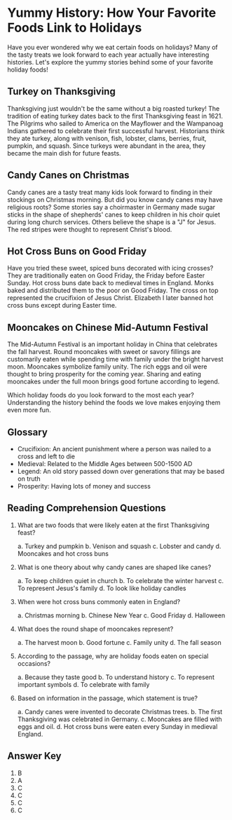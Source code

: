 # Yummy History: How Your Favorite Foods Link to Holidays

Have you ever wondered why we eat certain foods on holidays? Many of the tasty treats we look forward to each year actually have interesting histories. Let's explore the yummy stories behind some of your favorite holiday foods!

## Turkey on Thanksgiving

Thanksgiving just wouldn't be the same without a big roasted turkey! The tradition of eating turkey dates back to the first Thanksgiving feast in 1621. The Pilgrims who sailed to America on the Mayflower and the Wampanoag Indians gathered to celebrate their first successful harvest. Historians think they ate turkey, along with venison, fish, lobster, clams, berries, fruit, pumpkin, and squash. Since turkeys were abundant in the area, they became the main dish for future feasts.

## Candy Canes on Christmas

Candy canes are a tasty treat many kids look forward to finding in their stockings on Christmas morning. But did you know candy canes may have religious roots? Some stories say a choirmaster in Germany made sugar sticks in the shape of shepherds' canes to keep children in his choir quiet during long church services. Others believe the shape is a "J" for Jesus. The red stripes were thought to represent Christ's blood.

## Hot Cross Buns on Good Friday

Have you tried these sweet, spiced buns decorated with icing crosses? They are traditionally eaten on Good Friday, the Friday before Easter Sunday. Hot cross buns date back to medieval times in England. Monks baked and distributed them to the poor on Good Friday. The cross on top represented the crucifixion of Jesus Christ. Elizabeth I later banned hot cross buns except during Easter time.

## Mooncakes on Chinese Mid-Autumn Festival

The Mid-Autumn Festival is an important holiday in China that celebrates the fall harvest. Round mooncakes with sweet or savory fillings are customarily eaten while spending time with family under the bright harvest moon. Mooncakes symbolize family unity. The rich eggs and oil were thought to bring prosperity for the coming year. Sharing and eating mooncakes under the full moon brings good fortune according to legend.

Which holiday foods do you look forward to the most each year? Understanding the history behind the foods we love makes enjoying them even more fun.

## Glossary

- Crucifixion: An ancient punishment where a person was nailed to a cross and left to die
- Medieval: Related to the Middle Ages between 500-1500 AD  
- Legend: An old story passed down over generations that may be based on truth
- Prosperity: Having lots of money and success

## Reading Comprehension Questions

1. What are two foods that were likely eaten at the first Thanksgiving feast?

   a. Turkey and pumpkin
   b. Venison and squash
   c. Lobster and candy
   d. Mooncakes and hot cross buns

2. What is one theory about why candy canes are shaped like canes?

   a. To keep children quiet in church
   b. To celebrate the winter harvest
   c. To represent Jesus's family
   d. To look like holiday candles

3. When were hot cross buns commonly eaten in England?

   a. Christmas morning
   b. Chinese New Year
   c. Good Friday
   d. Halloween

4. What does the round shape of mooncakes represent?

   a. The harvest moon
   b. Good fortune
   c. Family unity
   d. The fall season

5. According to the passage, why are holiday foods eaten on special occasions?

   a. Because they taste good
   b. To understand history
   c. To represent important symbols
   d. To celebrate with family

6. Based on information in the passage, which statement is true?

   a. Candy canes were invented to decorate Christmas trees.
   b. The first Thanksgiving was celebrated in Germany.
   c. Mooncakes are filled with eggs and oil.
   d. Hot cross buns were eaten every Sunday in medieval England.

## Answer Key

1. B
2. A
3. C
4. C
5. C
6. C
